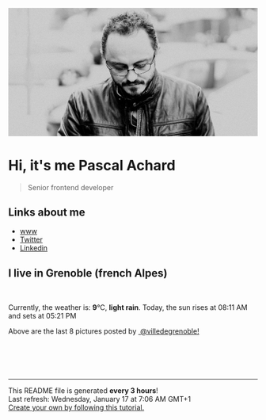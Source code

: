 ![Pascal Achard](./images/photo-pascal-achard.jpg)
# Hi, it's me Pascal Achard
> Senior frontend developer

## Links about me
- [www](https://www.pascal-achard.com)
- [Twitter](https://twitter.com/botmaster)
- [Linkedin](http://www.linkedin.com/in/pascal-achard)


## I live in Grenoble (french Alpes)
<img src="https://openweathermap.org/img/wn/10n@2x.png" alt="">

Currently, the weather is: **9**°C, **light rain**.
Today, the sun rises at 08:11 AM and sets at 05:21 PM

Above are the last 8 pictures posted by <a href="https://www.instagram.com/villedegrenoble/" target="_blank"><img alt="" src="https://upload.wikimedia.org/wikipedia/commons/thumb/e/e7/Instagram_logo_2016.svg/1024px-Instagram_logo_2016.svg.png" width="20"/> @villedegrenoble!</a>

<p style="display: flex; flex-wrap: wrap; gap: 20px;">
        <img src="https://cdn1.picuki.com/hosted-by-instagram/q/0exhNuNYnjBGZDHIdN5WmL9I2PEvHA5RNucaS7j0nyZiNxIsbHWB58ltwdev%7C%7CDlyKw1oASyLeD5p5I4qUFxQZFV6OU3ZS7OMSDZc76uRUYCg1jRl8ZFmlrk8KXcXZX6q88UrOzjYMTIfQeoEH%7C%7Cbx7a8Koru5A2MEoyX9auctwCIPuM23TKNy2JAtrKSDjkC2ptZ%7C%7CIjNLvG0jJ00m7NPfvnw1UvfPMc9g+PAnFfEzhMQ65OftxjefQWU4a155Aii6m7OMisZR1CSucTE1pkCIdvg4f1s%7C%7CoHSallAysY5z38j3coRq5v05sqjSc20CRjFGvT06vaCExQ7pQTGH63oH7UTQl52VU6sIh9CjAbbOcZW7gSLDbOaTQf1DVSdfUMP3VXvKBeeEPe11rKBEOchi+G2v6SypQ+Hk1zFnFj5j0QaRCKYgQOSNloiKo3bHxDKL%7C%7CVFuse7jK+QPjmFT8fqe4AImIX6VUJwZ.jpeg" alt="" width="200"/>
        <img src="https://cdn1.picuki.com/hosted-by-instagram/q/0exhNuNYnjBGZDHIdN5WmL9I2PEvHA5RNucaS7j0nyZiNxIsbHWB58ltwdev%7C%7CDlyKw1oASyLeD5p54ssVltUZFV6OU3YT7SJTTlQ6a2bUYCk0j1m85Bhl78wL30ZY3ep%7C%7C8MqOzjYMTIfQeoEH%7C%7Cbx7a8Koru5A2MGo1zRMrBC0GAG4fy3UPI7mslm3ayEv0Pxto0%7C%7CNylL9XkgKQcuptPR+XdYEvL+M4Byp6JzSPkCj9ND1OHtpCa5BTB7Kz04KD6chYTJnLNSv3XPICEO9k2dfogDd0kYkwW+8RM1v9EPp7TzN916+N8ZkIGRT2UFAjsm8lJnl6u+liDFbV+i2loP7nr6lp6VW+YLgpLqC+mkBvXd4XTvSpyPOooJDl5KU9iYARLfI%7C%7CfhSp0fmYMSTKhx9liR0iu2R6PR9wUhADpm122qCZtyUdKY7ISr2nndpDS3gTdqgYH2Y5ZlzmhQ9YOC7FstLF3kJp4ca3Lp11MdAddELObKzcuAPQ==.jpeg" alt="" width="200"/>
        <img src="https://cdn1.picuki.com/hosted-by-instagram/q/0exhNuNYnjBGZDHIdN5WmL9I2PEvHA5RNucaS7j0nyZiNxIsbHWB58ltwdev%7C%7CDlyKw1oASyLeD5p5okiUFhYZFV6OU3XS7SPRDxV7a2RUYCh1jJk85dgnbo1LnEYY36s9cYtOzjYMTIfQeoEH%7C%7Cbx7a8Koru5A2MGo1zRMrBC0GAG4fy3UPI7mslm3ayEv0Pxto0%7C%7CNylL9XkgKQcuptPR+XdYEvL+M4Byp6JzSPkCj9ND1OHtpCa5BTB7Kz04KD6chYTJnLMzhirhXxc06W%7C%7CxRIgDdlwSgE+p8RM1v9EPp7TzN916+N8ZkIGRT2UFAjsm8lJnl6u+liDFbV+i2loP7nr6lp6VW+YLgpLnCse8BvbzyzvtWraLOqwJDl5KU9iYARLfI%7C%7CfhSp0fmYMSTKhx9liU3TSTJKPj%7C%7Ch1ASTQZkBGGWKNbSMmzyvul1lD0kjODtxYQmNu0S7tRw3xz5YOC7FstLF3lJJ1tbnLp11MdAddELObKzcuAPQ==.jpeg" alt="" width="200"/>
        <img src="https://cdn1.picuki.com/hosted-by-instagram/q/0exhNuNYnjBGZDHIdN5WmL9I2PEvHA5RNecaS7j0nyZiNxIsbHWB58ltwdev%7C%7CDlyKw1oASyLeD5p540oV19TZFV6OU3YSbGJTTlQ6aiQUYCn0zVi8p9pnb48LnYcZHeu8MAqOzjYMTIfQeoEH%7C%7Cbx7a8Koru5A2MEoyX9auctwCIPuM23TKNy2JAtrKSDjkC2ptV%7C%7CIjNLvG0jJ00m7NPfvnw1UvfPMc9g+PAnH%7C%7CEzhMQ65OftxgSpPn1yLUltEBnLm7OYu7kLsSKucTE1pkCIdvg4f1s%7C%7CoHSallAysY5z38j3coRq5v05sqjSc20CRjFGvT09v6CUxw3pWTOH1UgH7ETUkZ6rQ6wJh9CjAbbOcZW7gSLDbOaTQf1DVSdfUMP3VX6LAsqzHcdwk5JGBu8ezVuS5wCQW+ngkQNANDBojSGGPMNqQfq0%7C%7CaOLpSbxxDKL%7C%7CVFuse2dLJB%7C%7CjmFT8fqe4AImIX6VUJwZ.jpeg" alt="" width="200"/>
        <img src="https://cdn1.picuki.com/hosted-by-instagram/q/0exhNuNYnjBGZDHIdN5WmL9I2PEvHA5RNucaS7j0nyZiNxIsbHWB58ltwdev%7C%7CDlyKw1oASyLeD5o7Y4uUVlRZFV6OUfYTLyOST9Q7q6QV4Cq1TFi8pBhkrw1JHcbbX6p8cokOzjYMTIfQeoEH%7C%7Cbx7a8Koru5A2MEo1zRMrBC0GAG4YWbVqFKwoV966yUlEri+YU8ajtO%7C%7CGByaRtmpNPb5DwIX%7C%7CD+fMBxsedISLQzicYRtr6+yGOHH24VdGZ9SiqLuNiTxr9VoCSwVQ0Ho27zSI99KkgT3HSUhkcy4psPqaSDFctu2vxl5u2CCm8AYG9qpBxrr5+4jn7gckn68Gdz2U7Z+6qfeMsxiI%7C%7CFcdypbIvH%7C%7CWSTSvSNMPUeEHkMAqubBhnTKKjmV%7C%7Cd4kKpYPtdsxlOW2l+1d5PN8yooIzNrgDetB7NCbM+K1L2N6H7otRm7kDcex%7C%7CiaPbxZlQgI0+SoyiNYP0PIBvdcMjCLgVJxR4oW.jpeg" alt="" width="200"/>
        <img src="https://cdn1.picuki.com/hosted-by-instagram/q/0exhNuNYnjBGZDHIdN5WmL9I2PEvHA5RNecaS7j0nyZiNxIsbHWB58ltwdev%7C%7CDlyKw1oASyLeD5o7Y8jU1hZZFV6OEPXSbOLRDtX7a+aXYCj0D1u9J5hnLo8KnwZbHGo%7C%7CscrOzjYMTIfQeoEH%7C%7Cbx7a8Koru5A2MEoyX9auctwCIPuM23TKNy2JAtrKSDjkC2ptV%7C%7CIjNLvG0jJ00m7NPfvnw1UvfPMc9g+PAnH%7C%7CEzhMQ65Oftxj3tOGIpXFpcLhLPm7OYifsFgnSucTE1pkCIdvg4f1s%7C%7CoHSallAysY5z38j3coRq5v05sqjSc20CRjFGvT09vo6Qjw75azGH60gH7mrYl5yFR6oLl9CjAbbOcZW7gSLDbOaTQf1DVSdfUMP3VXv6K8zmF9Fdl495CNtp5X2WyjWQTZT55hd6LBZ%7C%7CiTajHJ1hV9qb5YKxpVDHxDKL%7C%7CVFuse2fKucOjmFT8fqe4AImIX6VUJwZ.jpeg" alt="" width="200"/>
        <img src="https://cdn1.picuki.com/hosted-by-instagram/q/0exhNuNYnjBGZDHIdN5WmL9I2PEvHA5RNucaS7j0nyZiNxIsbHWB58ltwdev%7C%7CDlyKw1oASyLeD5n7IIrVlpZZFV6P0PfQLCMRDpQ7q6dXICh1zdg85RikL00LHweYX6m9cUuOzjYMTIfQeoEH%7C%7Cbx7a8Koru5A2MEoyX9auctwCIPuM23TKNy2JAtrKSDjkC2ptZ%7C%7CIjNLvG0jJ00m7NPfvnw1UvfPMc9g+PAnEPEzhMQ65OftxiCKMz4ZYlpmQWWym7OYl9gP1xCucTE1pkCIdvg4f1s%7C%7CoHSallAysY5z38j3coRq5v05sqjSc20CRjFGvT09vp6Iww3HYzGE1WZF7kTq2J67ceQJh9CjAbbOcZW7gSLDbOaTQf1DVSdfUMP3VXvOGKycI+J%7C%7CtI5HTNpW0l2n9VKyZ+fLhUdzB2xZvDncHbBhe%7C%7CTL6raSx1LhxDKL%7C%7CVFuse7tXeEPjmFT8fqe4AImIX6VUJwZ.jpeg" alt="" width="200"/>
        <img src="https://cdn1.picuki.com/hosted-by-instagram/q/0exhNuNYnjBGZDHIdN5WmL9I2PEvHA5RNucaS7j0nyZiNxIsbHWB58ltwdGn%7C%7CDh6Kwh9HS+LeD5o5IsrWV9WZFN7OEHXQbKNTj9W76WQVOfN0DBh8JBllr02JXEfZHCu9ccpVwmYdSgIGaYDG7uo+qhT5aGuO1lQpTb9d7JGmC4E5ZObS6olhMF4pJ2Jg3Tt%7C%7C9k4Ki5e82wzJURmpNnUoWlHDrr2PM86o6N0QrlChMIRrdDgmBq7EHl3Kj4uUQ+RubTOl+1ehwrhQDsa41CdFYAaF3MzhV2Qr1A0toFzqaqTZY49ztwZkIH2CmUEXTE86kEon5zgx3PySWaK0kRf5lnnlZ3nY8d1gqHmcMuabO3c%7C%7CRf1XZXrDJ0UekxZOavOZ1npCeSBAI5Wk9YZSdkWjgaQo0CCerPLzxp1WW1I0GHfWg==.jpeg" alt="" width="200"/>
</p>

------------
<p>This README file is generated <b>every 3 hours</b>!
    <br />Last refresh: Wednesday, January 17 at 7:06 AM GMT+1
    <br /><a href="https://medium.com/@th.guibert/how-to-create-a-self-updating-readme-md-for-your-github-profile-f8b05744ca91">Create your own by following this tutorial.</a>
</p>
<p><a href="https://github.com/botmaster/botmaster/actions/workflows/main.yaml"><img alt="" src="https://github.com/botmaster/botmaster/actions/workflows/main.yaml/badge.svg" /></a></p>

